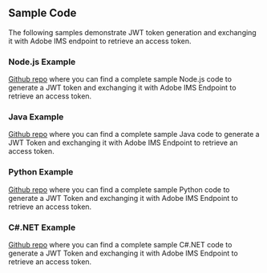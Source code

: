 ## Sample Code

The following samples demonstrate JWT token generation and exchanging it with Adobe IMS endpoint to retrieve an access token.

### Node.js Example
[Github repo](https://github.com/AdobeDocs/adobeio-auth/tree/stage/JWT/samples/adobe-jwt-node) where you can find a complete sample Node.js code to generate a JWT token and exchanging it with Adobe IMS Endpoint to retrieve an access token.

### Java Example
[Github repo](https://github.com/AdobeDocs/adobeio-auth/tree/stage/JWT/samples/adobe-jwt-java) where you can find a complete sample Java code to generate a JWT Token and exchanging it with Adobe IMS Endpoint to retrieve an access token.

### Python Example
[Github repo](https://github.com/AdobeDocs/adobeio-auth/tree/stage/JWT/samples/adobe-jwt-python) where you can find a complete sample Python code to generate a JWT Token and exchanging it with Adobe IMS Endpoint to retrieve an access token.

### C#.NET Example
[Github repo](https://github.com/AdobeDocs/adobeio-auth/tree/stage/JWT/samples/adobe-jwt-dotnet) where you can find a complete sample C#.NET code to generate a JWT Token and exchanging it with Adobe IMS Endpoint to retrieve an access token.

